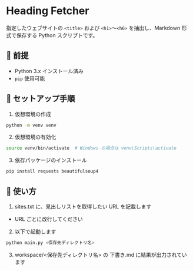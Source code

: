 # Heading Fetcher

指定したウェブサイトの `<title>` および `<h1>`〜`<h6>` を抽出し、Markdown 形式で保存する Python スクリプトです。

## 🔧 前提

- Python 3.x インストール済み
- `pip` 使用可能

## 🐍 セットアップ手順

1. 仮想環境の作成
```bash
python -m venv venv
```

2. 仮想環境の有効化
```bash
source venv/bin/activate  # Windows の場合は venv\Scripts\activate
```

3. 依存パッケージのインストール
```bash
pip install requests beautifulsoup4
```

## 🚀 使い方

1. sites.txt に、見出しリストを取得したい URL を記載します
  - URL ごとに改行してください

2. 以下で起動します

```bash
python main.py <保存先ディレクトリ名>
```

3. workspace/<保存先ディレクトリ名> の 下書き.md に結果が出力されています
